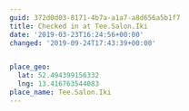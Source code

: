 ```yaml
---
guid: 372d0d03-8171-4b7a-a1a7-a8d656a5b1f7
title: Checked in at Tee.Salon.Iki
date: '2019-03-23T16:24:56+00:00'
changed: '2019-09-24T17:43:39+00:00'


place_geo:
  lat: 52.494399156332
  lng: 13.416763544083
place_name: Tee.Salon.Iki
---
```


